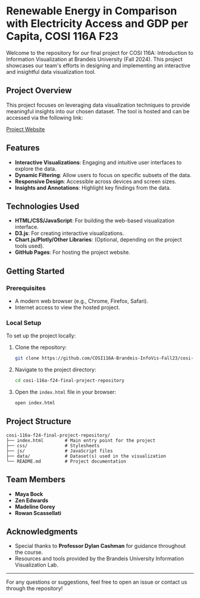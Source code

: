 # Renewable Energy in Comparison with Electricity Access and GDP per Capita, COSI 116A F23

Welcome to the repository for our final project for COSI 116A: Introduction to Information Visualization at Brandeis University (Fall 2024). This project showcases our team's efforts in designing and implementing an interactive and insightful data visualization tool.

## Project Overview

This project focuses on leveraging data visualization techniques to provide meaningful insights into our chosen dataset. The tool is hosted and can be accessed via the following link:

[Project Website](https://cosi116a-brandeis-infovis-fall23.github.io/cosi-116a-f24-final-project-repository/)

## Features

- **Interactive Visualizations**: Engaging and intuitive user interfaces to explore the data.
- **Dynamic Filtering**: Allow users to focus on specific subsets of the data.
- **Responsive Design**: Accessible across devices and screen sizes.
- **Insights and Annotations**: Highlight key findings from the data.

## Technologies Used

- **HTML/CSS/JavaScript**: For building the web-based visualization interface.
- **D3.js**: For creating interactive visualizations.
- **Chart.js/Plotly/Other Libraries**: (Optional, depending on the project tools used).
- **GitHub Pages**: For hosting the project website.

## Getting Started

### Prerequisites

- A modern web browser (e.g., Chrome, Firefox, Safari).
- Internet access to view the hosted project.

### Local Setup

To set up the project locally:

1. Clone the repository:

    ```bash
    git clone https://github.com/COSI116A-Brandeis-InfoVis-Fall23/cosi-116a-f24-final-project-repository.git
    ```

2. Navigate to the project directory:

    ```bash
    cd cosi-116a-f24-final-project-repository
    ```

3. Open the `index.html` file in your browser:

    ```bash
    open index.html
    ```

## Project Structure

```
cosi-116a-f24-final-project-repository/
├── index.html        # Main entry point for the project
├── css/              # Stylesheets
├── js/               # JavaScript files
├── data/             # Dataset(s) used in the visualization
└── README.md         # Project documentation
```

## Team Members

- **Maya Bock**
- **Zen Edwards**
- **Madeline Gorey**
- **Rowan Scassellati**

## Acknowledgments

- Special thanks to **Professor Dylan Cashman** for guidance throughout the course.
- Resources and tools provided by the Brandeis University Information Visualization Lab.

---

For any questions or suggestions, feel free to open an issue or contact us through the repository!
